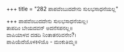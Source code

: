 +++
title = "282 ಪಾಪವೆಂಬುದದೇನು ಸುಲಭಸಾಧನೆಯಲ್ಲ"

+++
ಪಾಪವೆಂಬುದದೇನು ಸುಲಭಸಾಧನೆಯಲ್ಲ।  
ತಾಪದಿಂ ಬೇಯದವನ್ ಅದನೆಸಪನಲ್ಲ॥  
ವಾಪಿಯಾಳವ ದಡದಿ ನಿಂತಾತನರಿವನೇಂ?।  
ಪಾಪಿಯೆದೆಯೊಳಕಿಳಿಯೊ - ಮಂಕುತಿಮ್ಮ॥  
